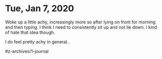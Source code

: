 # Tue, Jan 7, 2020
Woke up a little achy, increasingly more so after lying on front for morning and then typing. I think I need to consistently sit up and not lie down. I kind of hate that idea though.

I do feel pretty achy in general.. 


#z-archives/1-journal